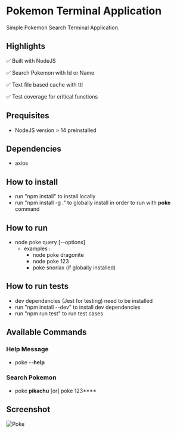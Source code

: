 
# Pokemon Terminal Application

Simple Pokemon Search Terminal Application.

## Highlights
✅ Built with NodeJS

✅ Search Pokemon with Id or Name

✅ Text file based cache with ttl

✅ Test coverage for critical functions

## Prequisites
- NodeJS version > 14 preinstalled

## Dependencies
- axios

## How to install
- run "npm install" to install locally
- run "npm install -g ." to globally install in order to run with **poke** command

## How to run
- node poke query [--options]
    - examples : 
        - node poke dragonite
        - node poke 123
        - poke snorlax (if globally installed)

## How to run tests
- dev dependencies (Jest for testing) need to be installed
 - run "npm install --dev" to install dev dependencies
 - run "npm run test" to run test cases


## Available Commands
### Help Message
- poke **--help**
### Search Pokemon
- poke **pikachu** [or] poke 123****

## Screenshot
![Poke](https://i.imgur.com/0RUIhLg.png)






